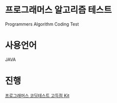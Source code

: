 # 프로그래머스 알고리즘 테스트
Programmers Algorithm Coding Test

# 사용언어
JAVA

# 진행
[프로그래머스 코딩테스트 고득점 Kit](https://programmers.co.kr/learn/challenges)
